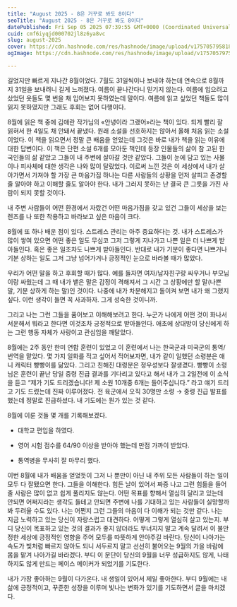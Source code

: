 ```yaml
---
title: "August 2025 - 8은 거꾸로 봐도 8이다"
seoTitle: "August 2025 - 8은 거꾸로 봐도 8이다"
datePublished: Fri Sep 05 2025 07:39:55 GMT+0000 (Coordinated Universal Time)
cuid: cmf6iyqjd000702jl8z6ya8vc
slug: august-2025
cover: https://cdn.hashnode.com/res/hashnode/image/upload/v1757057958182/c0b20eec-f203-45e3-bac4-3857c7f11093.jpeg
ogImage: https://cdn.hashnode.com/res/hashnode/image/upload/v1757057975123/af7ad04f-b9c7-41e8-840e-e02916caac14.jpeg

---
```


길었지만 빠르게 지나간 8월이었다. 7월도 31일씩이나 보내야 하는데 연속으로 8월까지 31일을 보내려니 길게 느껴졌다. 여름이 끝나간다니 믿기지 않는다. 여름에 입으려고 샀었던 옷들도 몇 번을 채 입어보지 못하였는데 말이다. 여름에 읽고 싶었던 책들도 많이 읽지 못하였지만 그래도 후회는 없어 다행이다.

8월에 읽은 책 중에 김애란 작가님의 «안녕이라 그랬어»라는 책이 있다. 되게 빨리 잘 읽혀서 한 4일도 채 안돼서 끝냈다. 원래 소설을 선호하지는 않아서 올해 처음 읽는 소설이었다. 이 책을 읽으면서 정말 큰 배움을 얻었는데 그것은 바로 내가 책을 읽는 이유에 대한 답변이다. 이 책은 단편 소설 6개를 모아둔 책인데 등장 인물들의 삶이 참 고된 한국인들의 삶 같았고 그들이 내 주변에 살아갈 것만 같았다. 그들이 눈에 담고 있는 사물이나 피사체에 대한 생각은 나와 많이 달랐었다. 이로써 느낀 것은 이 세상에서 내가 살아가면서 가져야 할 가장 큰 마음가짐 하나는 다른 사람들의 상황을 먼저 살피고 존경할 줄 알아야 하고 이해할 줄도 알아야 한다. 내가 그러지 못하는 난 결국 큰 그릇을 가진 사람이 되지 못할 것이다.

내 주변 사람들이 어떤 환경에서 자랐건 어떤 마음가짐을 갖고 있건 그들이 세상을 보는 렌즈를 나 또한 착용하고 바라보고 싶은 마음이 크다.

8월에 또 하나 배운 점이 있다. 스트레스 관리는 아주 중요하다는 것. 내가 스트레스가 많이 쌓여 있으면 어떤 좋은 일도 무심코 그저 그렇게 지나가고 나쁜 일은 더 나쁘게 받아들인다. 혹은 좋은 일조차도 나쁘게 받아들인다. 반대로 내가 기분이 좋다면 나쁘거나 기분 상하는 일도 그저 그냥 넘어가거나 긍정적인 눈으로 바라볼 때가 많았다.

우리가 어떤 말을 하고 후회할 때가 많다. 예를 들자면 여자/남자친구랑 싸우거나 부모님이랑 싸웠는데 그 때 내가 뱉은 말은 감정이 격해져서 그 시간 그 상황에만 할 말(나쁜 말, 기분 상하게 하는 말)인 것이다. 나중에 내가 차분해지고 돌이켜 보면 내가 왜 그랬지 싶다. 이런 생각이 들면 꼭 사과하자. 그게 성숙한 것이니까.

그리고 나는 그런 그들을 품어보고 이해해보려고 한다. 누군가 나에게 어떤 것이 화나서 서운해서 뭐라고 한다면 이것조차 긍정적으로 받아들인다. 애초에 상대방이 당신에게 하는 그런 행동 자체가 사랑이고 관심임을 깨달았다.

8월에는 2주 동안 한미 연합 훈련이 있었고 이 훈련에서 나는 한국군과 미국군의 통역/번역을 맡았다. 몇 가지 일화를 적고 싶어서 적어보자면, 내가 같이 일했던 소령분은 애니 캐릭터 빵빵이를 닮았다. 그리고 친해진 대령분은 정우성보다 잘생겼다. 빵빵이 소령님은 훈련이 끝난 당일 중령 진급 결과를 기다리고 있다고 해서 내가 그 2일전에 이 소식을 듣고 “제가 기도 드리겠습니다! 제 소원 10개중 6개는 들어주십니다.” 라고 얘기 드리고 기도 드렸는데 진짜 이루어졌다. 전 육군에서 오직 30명만 소령 → 중령 진급 발표를 했는데 정말로 진급하셨다. 내 기도에는 뭔가 있는 것 같다.

8월에 이룬 것들 몇 개를 기록해보겠다.

* 대학교 편입을 하였다.
    
* 영어 시험 점수를 64/90 이상을 받아야 했는데 만점 가까이 받았다.
    
* 통역병을 무사히 잘 마무리 했다.
    

이번 8월에 내가 배움을 얻었듯이 그저 나 뿐만이 아닌 내 주위 모든 사람들이 하는 일이 모두 다 잘됐으면 한다. 그들을 이해한다. 힘든 날이 있어서 짜증 나고 그런 힘듦을 들어줄 사람은 많이 없고 쉽게 풀리지도 않는다. 어떤 목표를 향해서 열심히 달리고 있는데 안되면 어쩌지라는 생각도 들테고 안되면 주변에 나를 기대하고 있는 사람들이 실망할까봐 두려울 수도 있다. 나는 어쩐지 그런 그들의 마음이 다 이해가 되는 것만 같다. 나는 지금 노력하고 있는 당신이 자랑스럽고 대견하다. 어떻게 그렇게 열심히 살고 있는지. 부디 당신이 목표하고 있는 것의 결과가 좋지 않더라도 무너지지 말고 계속 달려서 이 불안정한 세상에 긍정적인 영향을 주어 모두를 따뜻하게 안아주길 바란다. 당신이 나아가는 속도가 빛처럼 빠르지 않아도 되니 서두르지 말고 선선히 불어오는 9월의 가을 바람에 몸을 맡겨 나아가길 바라겠다. 부디 이 문단이 당신의 9월을 너무 성급하지도 않게, 나태하지도 않게 만드는 페이스 메이커가 되었기를 기도한다.

내가 가장 좋아하는 9월이 다가온다. 내 생일이 있어서 제일 좋아한다. 부디 9월에는 내 삶에 긍정적이고, 꾸준한 성장을 이루며 빛나는 변화가 있기를 기도하면서 글을 마치겠다.